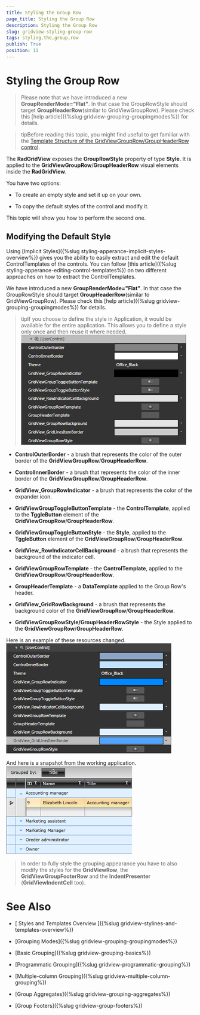 ```yaml
---
title: Styling the Group Row
page_title: Styling the Group Row
description: Styling the Group Row
slug: gridview-styling-group-row
tags: styling,the,group,row
publish: True
position: 11
---
```


# Styling the Group Row



>Please note that we have introduced a new __GroupRenderMode="Flat"__. In that case the GroupRowStyle should target __GroupHeaderRow__(similar to GridViewGroupRow). Please check this [help article]({%slug gridview-grouping-groupingmodes%}) for details.
        

>tipBefore reading this topic, you might find useful to get familiar with the [Template Structure of the GridViewGroupRow/GroupHeaderRow control](2CD6EAA0-C735-4FA2-B921-A0D1A4452C10#GridViewGroupRow).
        

The __RadGridView__ exposes the __GroupRowStyle__ property of type __Style__. It is applied to the __GridViewGroupRow__/__GroupHeaderRow__ visual elements inside the __RadGridView__.

You have two options:

* To create an empty style and set it up on your own.
          

* To copy the default styles of the control and modify it.
        

This topic will show you how to perform the second one.

## Modifying the Default Style

Using [Implicit Styles]({%slug styling-apperance-implicit-styles-overview%}) gives you the ability to easily extract and edit the default ControlTemplates of the controls. You can follow [this article]({%slug styling-apperance-editing-control-templates%}) on two different approaches on how to extract the ControlTemplates.
        

We have introduced a new __GroupRenderMode="Flat"__. In that case the GroupRowStyle should target __GroupHeaderRow__(similar to GridViewGroupRow). Please check this [help article]({%slug gridview-grouping-groupingmodes%}) for details.
        

>tipIf you choose to define the style in Application, it would be available for the entire application. This allows you to define a style only once and then reuse it where needed.
          ![](images/RadGridView_Styles_and_Templates_Styling_GridViewGroupRow_01.png)

* __ControlOuterBorder__ - a brush that represents the color of the outer border of the __GridViewGroupRow__/__GroupHeaderRow__.
            

* __ControlInnerBorder__ - a brush that represents the color of the inner border of the __GridViewGroupRow__/__GroupHeaderRow__. 
            

* __GridView_GroupRowIndicator__ - a brush that represents the color of the expander icon.
              

* __GridViewGroupToggleButtonTemplate__ - the __ControlTemplate__, applied to the __TggleButton__ element of the __GridViewGroupRow__/__GroupHeaderRow__.
            

* __GridViewGroupToggleButtonStyle__ - the __Style__, applied to the __TggleButton__ element of the __GridViewGroupRow__/__GroupHeaderRow__.
            

* __GridView_RowIndicatorCellBackground__ - a brush that represents the background of the indicator cell.
            

* __GridViewGroupRowTemplate__ - the __ControlTemplate__, applied to the __GridViewGroupRow__/__GroupHeaderRow__.
            

* __GroupHeaderTemplate__ - a __DataTemplate__ applied to the Group Row's header.
              

* __GridView_GridRowBackground__ - a brush that represents the background color of the __GridViewGroupRow__/__GroupHeaderRow__.
            

* __GridViewGroupRowStyle/GroupHeaderRowStyle__ - the Style applied to the __GridViewGroupRow__/__GroupHeaderRow__.
            

Here is an example of these resources changed.![](images/RadGridView_Styles_and_Templates_Styling_GridViewGroupRow_02.png)

And here is a snapshot from the working application.![](images/RadGridView_Styles_and_Templates_Styling_GridViewGroupRow_03.png)

>In order to fully style the grouping appearance you have to also modify the styles for the __GridViewRow__, the __GridViewGroupFooterRow__ and the __IndentPresenter__ (__GridViewIndentCell__ too).

# See Also

 * [
        Styles and Templates Overview
      ]({%slug gridview-stylines-and-templates-overview%})

 * [Grouping Modes]({%slug gridview-grouping-groupingmodes%})

 * [Basic Grouping]({%slug gridview-grouping-basics%})

 * [Programmatic Grouping]({%slug gridview-programmatic-grouping%})

 * [Multiple-column Grouping]({%slug gridview-multiple-column-grouping%})

 * [Group Aggregates]({%slug gridview-grouping-aggregates%})

 * [Group Footers]({%slug gridview-group-footers%})

